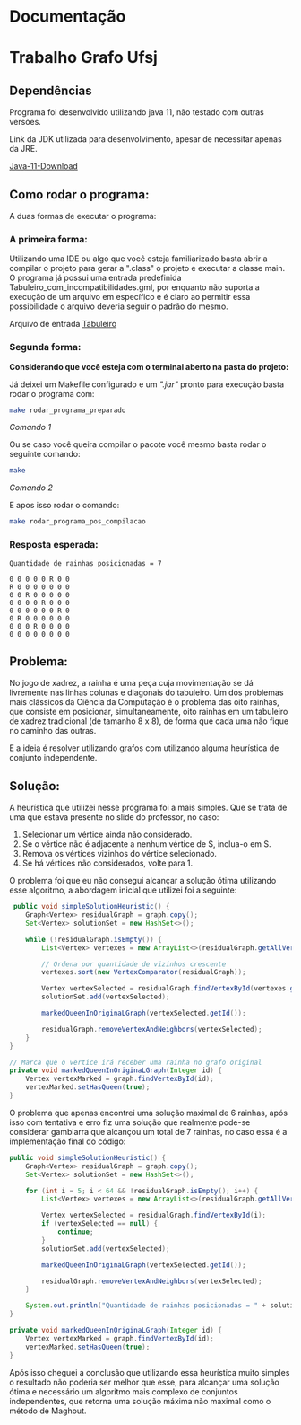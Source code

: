 # Documentação
# Trabalho Grafo Ufsj

## Dependências
Programa foi desenvolvido utilizando java 11, não testado com outras versões.

Link da JDK utilizada para desenvolvimento, apesar de necessitar apenas da JRE.

[Java-11-Download](https://docs.aws.amazon.com/corretto/latest/corretto-11-ug/downloads-list.html)
## Como rodar o programa:
A duas formas de executar o programa:

### A primeira forma:

Utilizando uma IDE ou algo que você esteja familiarizado basta abrir a compilar o projeto para gerar a ".class"
o projeto e executar a classe main. O programa já possui uma entrada predefinida Tabuleiro_com_incompatibilidades.gml, por enquanto não
suporta a execução de um arquivo em específico e é claro ao permitir essa possibilidade o arquivo deveria seguir
o padrão do mesmo.

Arquivo de entrada [Tabuleiro](src/main/java/input/Tabuleiro_com_incompatibilidades.gml)

### Segunda forma:

**Considerando que você esteja com o terminal aberto na pasta do projeto:**

Já deixei um Makefile configurado e um *".jar"* pronto para execução basta rodar o programa com:
```bash
make rodar_programa_preparado
```
*Comando 1*

Ou se caso você queira compilar o pacote você mesmo basta rodar o seguinte comando:

```bash
make
```
*Comando 2*

E apos isso rodar o comando:
```bash
make rodar_programa_pos_compilacao
```

### Resposta esperada:
```
Quantidade de rainhas posicionadas = 7

0 0 0 0 0 R 0 0 
R 0 0 0 0 0 0 0 
0 0 R 0 0 0 0 0 
0 0 0 0 R 0 0 0 
0 0 0 0 0 0 R 0 
0 R 0 0 0 0 0 0 
0 0 0 R 0 0 0 0 
0 0 0 0 0 0 0 0 
```

## Problema:
No jogo de xadrez, a rainha é uma peça cuja movimentação se dá livremente nas linhas colunas e diagonais do tabuleiro.
Um dos problemas mais clássicos da Ciência da Computação é o problema das oito rainhas, que consiste em posicionar, 
simultaneamente, oito rainhas em um tabuleiro de xadrez tradicional (de tamanho 8 x 8), 
de forma que cada uma não fique no caminho das outras.

E a ideia é resolver utilizando grafos com utilizando alguma heurística de conjunto independente.

## Solução:
A heurística que utilizei nesse programa foi a mais simples. Que se trata de uma que estava presente no slide
do professor, no caso:
1. Selecionar um vértice ainda não considerado.
2. Se o vértice não é adjacente a nenhum vértice de S, inclua-o em S.
3. Remova os vértices vizinhos do vértice selecionado.
4. Se há vértices não considerados, volte para 1.

O problema foi que eu não consegui alcançar a solução ótima utilizando esse algoritmo, a abordagem inicial
que utilizei foi a seguinte:
```java
 public void simpleSolutionHeuristic() {
    Graph<Vertex> residualGraph = graph.copy();
    Set<Vertex> solutionSet = new HashSet<>();

    while (!residualGraph.isEmpty()) {
        List<Vertex> vertexes = new ArrayList<>(residualGraph.getAllVertexes());

        // Ordena por quantidade de vizinhos crescente
        vertexes.sort(new VertexComparator(residualGraph));

        Vertex vertexSelected = residualGraph.findVertexById(vertexes.get(0).getId());
        solutionSet.add(vertexSelected);

        markedQueenInOriginaLGraph(vertexSelected.getId());

        residualGraph.removeVertexAndNeighbors(vertexSelected);
    }
}

// Marca que o vertice irá receber uma rainha no grafo original
private void markedQueenInOriginaLGraph(Integer id) {
    Vertex vertexMarked = graph.findVertexById(id);
    vertexMarked.setHasQueen(true);
}
```
O problema que apenas encontrei uma solução maximal de 6 rainhas, após isso com tentativa e erro fiz uma
solução que realmente pode-se considerar gambiarra que alcançou um total de 7 rainhas, no caso essa
é a implementação final do código:
```java
public void simpleSolutionHeuristic() {
    Graph<Vertex> residualGraph = graph.copy();
    Set<Vertex> solutionSet = new HashSet<>();

    for (int i = 5; i < 64 && !residualGraph.isEmpty(); i++) {
        List<Vertex> vertexes = new ArrayList<>(residualGraph.getAllVertexes());

        Vertex vertexSelected = residualGraph.findVertexById(i);
        if (vertexSelected == null) {
            continue;
        }
        solutionSet.add(vertexSelected);

        markedQueenInOriginaLGraph(vertexSelected.getId());

        residualGraph.removeVertexAndNeighbors(vertexSelected);
    }

    System.out.println("Quantidade de rainhas posicionadas = " + solutionSet.size() + "\n");
}

private void markedQueenInOriginaLGraph(Integer id) {
    Vertex vertexMarked = graph.findVertexById(id);
    vertexMarked.setHasQueen(true);
}
```
Após isso cheguei a conclusão que utilizando essa heurística muito simples o resultado não poderia ser
melhor que esse, para alcançar uma solução ótima e necessário um algoritmo mais complexo de conjuntos
independentes, que retorna uma solução máxima não maximal como o método de Maghout.

